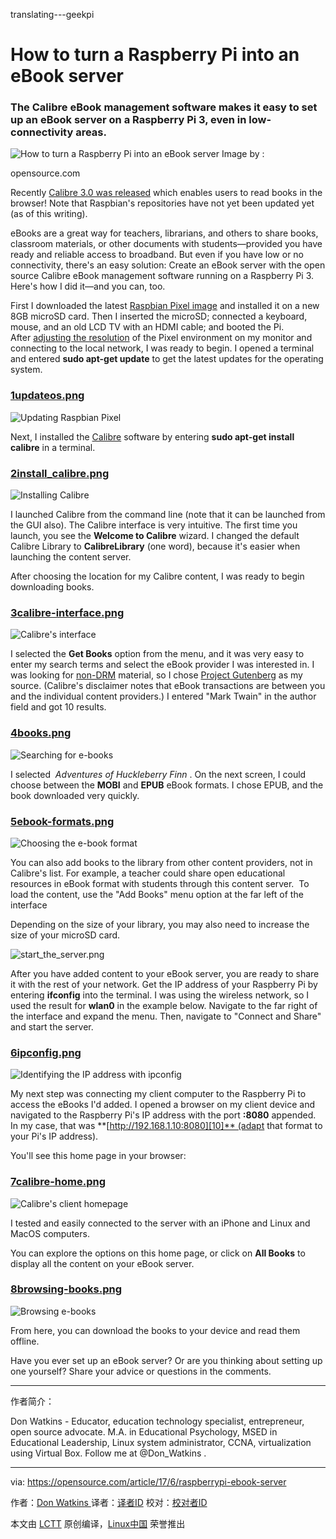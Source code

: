 translating---geekpi

How to turn a Raspberry Pi into an eBook server
============================================================

### The Calibre eBook management software makes it easy to set up an eBook server on a Raspberry Pi 3, even in low-connectivity areas.

 
![How to turn a Raspberry Pi into an eBook server](https://opensource.com/sites/default/files/styles/image-full-size/public/images/life/idea_innovation_mobile_phone.png?itok=Ep49JfKU "How to turn a Raspberry Pi into an eBook server")
Image by : 

opensource.com

Recently [Calibre 3.0 was released][12] which enables users to read books in the browser! Note that Raspbian's repositories have not yet been updated yet (as of this writing).

eBooks are a great way for teachers, librarians, and others to share books, classroom materials, or other documents with students—provided you have ready and reliable access to broadband. But even if you have low or no connectivity, there's an easy solution: Create an eBook server with the open source Calibre eBook management software running on a Raspberry Pi 3\. Here's how I did it—and you can, too.

First I downloaded the latest [Raspbian Pixel image][13] and installed it on a new 8GB microSD card. Then I inserted the microSD; connected a keyboard, mouse, and an old LCD TV with an HDMI cable; and booted the Pi. After [adjusting the resolution][14] of the Pixel environment on my monitor and connecting to the local network, I was ready to begin. I opened a terminal and entered **sudo apt-get update** to get the latest updates for the operating system.

### [1updateos.png][1]

![Updating Raspbian Pixel](https://opensource.com/sites/default/files/u128651/1updateos.png "Updating Raspbian Pixel")

Next, I installed the [Calibre][15] software by entering **sudo apt-get install calibre** in a terminal.

### [2install_calibre.png][2]

![Installing Calibre](https://opensource.com/sites/default/files/u128651/2install_calibre.png "Installing Calibre")

I launched Calibre from the command line (note that it can be launched from the GUI also). The Calibre interface is very intuitive. The first time you launch, you see the **Welcome to Calibre** wizard. I changed the default Calibre Library to **CalibreLibrary** (one word), because it's easier when launching the content server.

After choosing the location for my Calibre content, I was ready to begin downloading books.

### [3calibre-interface.png][3]

![Calibre's interface](https://opensource.com/sites/default/files/u128651/3calibre-interface.png "Calibre's interface")

I selected the **Get Books** option from the menu, and it was very easy to enter my search terms and select the eBook provider I was interested in. I was looking for [non-DRM][16] material, so I chose [Project Gutenberg][17] as my source. (Calibre's disclaimer notes that eBook transactions are between you and the individual content providers.) I entered "Mark Twain" in the author field and got 10 results.

### [4books.png][4]

![Searching for e-books](https://opensource.com/sites/default/files/u128651/4books.png "Searching for e-books")

I selected  _Adventures of Huckleberry Finn_ . On the next screen, I could choose between the **MOBI** and **EPUB** eBook formats. I chose EPUB, and the book downloaded very quickly.

### [5ebook-formats.png][5]

![Choosing the e-book format](https://opensource.com/sites/default/files/u128651/5ebook-formats.png "Choosing the e-book format")

You can also add books to the library from other content providers, not in Calibre's list. For example, a teacher could share open educational resources in eBook format with students through this content server.  To load the content, use the "Add Books" menu option at the far left of the interface

Depending on the size of your library, you may also need to increase the size of your microSD card.

![start_the_server.png](https://opensource.com/sites/default/files/images/life-uploads/start_the_server.png)

After you have added content to your eBook server, you are ready to share it with the rest of your network. Get the IP address of your Raspberry Pi by entering **ifconfig** into the terminal. I was using the wireless network, so I used the result for **wlan0** in the example below. Navigate to the far right of the interface and expand the menu. Then, navigate to "Connect and Share" and start the server.

### [6ipconfig.png][6]

![Identifying the IP address with ipconfig](https://opensource.com/sites/default/files/u128651/6ipconfig.png "Identifying the IP address with ipconfig")

My next step was connecting my client computer to the Raspberry Pi to access the eBooks I'd added. I opened a browser on my client device and navigated to the Raspberry Pi's IP address with the port **:8080** appended. In my case, that was **[http://192.168.1.10:8080][10]** (adapt that format to your Pi's IP address).

You'll see this home page in your browser:

### [7calibre-home.png][7]

![Calibre's client homepage](https://opensource.com/sites/default/files/u128651/7calibre-home.png "Calibre's client homepage")

I tested and easily connected to the server with an iPhone and Linux and MacOS computers.

You can explore the options on this home page, or click on **All Books** to display all the content on your eBook server.

### [8browsing-books.png][8]

![Browsing e-books](https://opensource.com/sites/default/files/u128651/8browsing-books.png "Browsing e-books")

From here, you can download the books to your device and read them offline.

Have you ever set up an eBook server? Or are you thinking about setting up one yourself? Share your advice or questions in the comments.

--------------------------------------------------------------------------------

作者简介：

Don Watkins - Educator, education technology specialist,  entrepreneur, open source advocate. M.A. in Educational Psychology, MSED in Educational Leadership, Linux system administrator, CCNA, virtualization using Virtual Box. Follow me at @Don_Watkins .

-----------------

via: https://opensource.com/article/17/6/raspberrypi-ebook-server

作者：[Don Watkins  ][a]
译者：[译者ID](https://github.com/译者ID)
校对：[校对者ID](https://github.com/校对者ID)

本文由 [LCTT](https://github.com/LCTT/TranslateProject) 原创编译，[Linux中国](https://linux.cn/) 荣誉推出

[a]:https://opensource.com/users/don-watkins
[1]:https://opensource.com/file/356446
[2]:https://opensource.com/file/356451
[3]:https://opensource.com/file/356456
[4]:https://opensource.com/file/356461
[5]:https://opensource.com/file/356466
[6]:https://opensource.com/file/356471
[7]:https://opensource.com/file/356476
[8]:https://opensource.com/file/356481
[9]:https://opensource.com/article/17/6/raspberrypi-ebook-server?rate=60Tv_hObNU1MQs2f3G6kNoT4qLyxJ03S1q75p2UEOYg
[10]:http://192.168.1.10:8080/
[11]:https://opensource.com/user/15542/feed
[12]:https://the-digital-reader.com/2017/06/19/calibre-3-0-released/
[13]:https://www.raspberrypi.org/downloads/raspbian/
[14]:https://www.raspberrypi.org/forums/viewtopic.php?t=5851
[15]:https://calibre-ebook.com/
[16]:https://en.wikipedia.org/wiki/Digital_rights_management
[17]:https://www.gutenberg.org/
[18]:https://opensource.com/users/don-watkins
[19]:https://opensource.com/article/17/6/raspberrypi-ebook-server#comments

